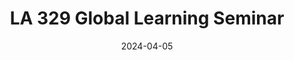 ---
title: "LA 329 Global Learning Seminar"
collection: teaching
type: "Guest Lecturer"
permalink: /teaching/2024s-LA329
venue: "The University of Texas at Austin"
date: 2024-04-05
location: "Austin, TX"
---